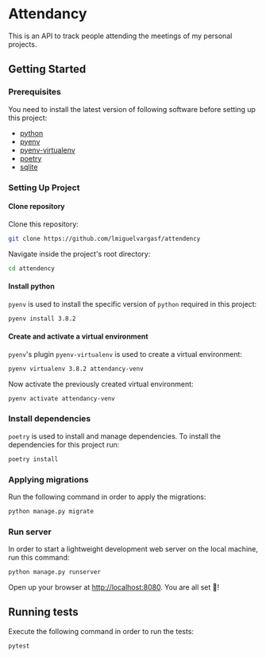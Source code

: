 # Attendancy

This is an API to track people attending the meetings of my personal projects.

## Getting Started

### Prerequisites

You need to install the latest version of following software before setting up this project:

* [python][]
* [pyenv][]
* [pyenv-virtualenv][]
* [poetry][]
* [sqlite][]

### Setting Up Project

#### Clone repository

Clone this repository:

```bash
git clone https://github.com/lmiguelvargasf/attendency
```

Navigate inside the project's root directory:

```bash
cd attendency
```

#### Install python

`pyenv` is used to install the specific version of `python` required in this project:

```bash
pyenv install 3.8.2
```

#### Create and activate a virtual environment

`pyenv`'s plugin `pyenv-virtualenv` is used to create a virtual environment:

```bash
pyenv virtualenv 3.8.2 attendancy-venv
```

Now activate the previously created virtual environment:

```bash
pyenv activate attendancy-venv
```

### Install dependencies

`poetry` is used to install and manage dependencies. To install the dependencies for this project run:

```bash
poetry install
```

### Applying migrations

Run the following command in order to apply the migrations:

```bash
python manage.py migrate
```

### Run server

In order to start a lightweight development web server on the local machine, run this command:

```bash
python manage.py runserver
```

Open up your browser at [http://localhost:8080][localhost]. You are all set 🎉!

## Running tests

Execute the following command in order to run the tests:

```bash
pytest
```


[localhost]: http://localhost:8080
[poetry]: https://python-poetry.org/
[pyenv]: https://github.com/pyenv/pyenv
[pyenv-virtualenv]: https://github.com/pyenv/pyenv-virtualenv
[python]: https://www.python.org//
[sqlite]: https://www.sqlite.org/index.html
